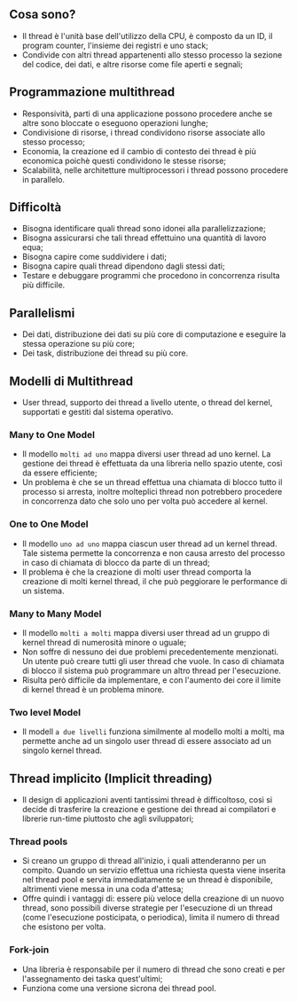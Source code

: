 ## Cosa sono?
- Il thread è l'unità base dell'utilizzo della CPU, è composto da un ID, il program counter, l'insieme dei registri e uno stack;
- Condivide con altri thread appartenenti allo stesso processo la sezione del codice, dei dati, e altre risorse come file aperti e segnali;

## Programmazione multithread
- Responsività, parti di una applicazione possono procedere anche se altre sono bloccate o eseguono operazioni lunghe;
- Condivisione di risorse, i thread condividono risorse associate allo stesso processo;
- Economia, la creazione ed il cambio di contesto dei thread è più economica poichè questi condividono le stesse risorse;
- Scalabilità, nelle architetture multiprocessori i thread possono procedere in parallelo.

## Difficoltà
- Bisogna identificare quali thread sono idonei alla parallelizzazione;
- Bisogna assicurarsi che tali thread effettuino una quantità di lavoro equa;
- Bisogna capire come suddividere i dati;
- Bisogna capire quali thread dipendono dagli stessi dati;
- Testare e debuggare programmi che procedono in concorrenza risulta più difficile.

## Parallelismi
- Dei dati, distribuzione dei dati su più core di computazione e eseguire la stessa operazione su più core;
- Dei task, distribuzione dei thread su più core.

## Modelli di Multithread 
- User thread, supporto dei thread a livello utente, o thread del kernel, supportati e gestiti dal sistema operativo.

### Many to One Model
- Il modello `molti ad uno` mappa diversi user thread ad uno kernel. La gestione dei thread è effettuata da una libreria nello spazio utente, così da essere efficiente;
- Un problema è che se un thread effettua una chiamata di blocco tutto il processo si arresta, inoltre molteplici thread non potrebbero procedere in concorrenza dato che solo uno per volta può accedere al kernel.

### One to One Model
- Il modello `uno ad uno` mappa ciascun user thread ad un kernel thread. Tale sistema permette la concorrenza e non causa arresto del processo in caso di chiamata di blocco da parte di un thread;
- Il problema è che la creazione di molti user thread comporta la creazione di molti kernel thread, il che può peggiorare le performance di un sistema.

### Many to Many Model
- Il modello `molti a molti` mappa diversi user thread ad un gruppo di kernel thread di numerosità minore o uguale;
- Non soffre di nessuno dei due problemi precedentemente menzionati. Un utente può creare tutti gli user thread che vuole. In caso di chiamata di blocco il sistema può programmare un altro thread per l'esecuzione.
- Risulta però difficile da implementare, e con l'aumento dei core il limite di kernel thread è un problema minore.

### Two level Model
- Il modell `a due livelli` funziona similmente al modello molti a molti, ma permette anche ad un singolo user thread di essere associato ad un singolo kernel thread.

## Thread implicito (Implicit threading)
- Il design di applicazioni aventi tantissimi thread è difficoltoso, così si decide di trasferire la creazione e gestione dei thread ai compilatori e librerie run-time piuttosto che agli sviluppatori;

### Thread pools
- Si creano un gruppo di thread all'inizio, i quali attenderanno per un compito. Quando un servizio effettua una richiesta questa viene inserita nel thread pool e servita immediatamente se un thread è disponibile, altrimenti viene messa in una coda d'attesa;
- Offre quindi i vantaggi di: essere più veloce della creazione di un nuovo thread, sono possibili diverse strategie per l'esecuzione di un thread (come l'esecuzione posticipata, o periodica), limita il numero di thread che esistono per volta.

### Fork-join
- Una libreria è responsabile per il numero di thread che sono creati e per l'assegnamento dei taska quest'ultimi;
- Funziona come una versione sicrona dei thread pool.